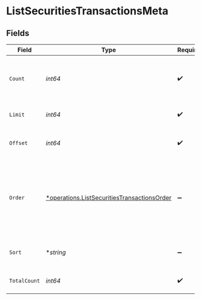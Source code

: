 # ListSecuritiesTransactionsMeta


## Fields

| Field                                                                                                            | Type                                                                                                             | Required                                                                                                         | Description                                                                                                      |
| ---------------------------------------------------------------------------------------------------------------- | ---------------------------------------------------------------------------------------------------------------- | ---------------------------------------------------------------------------------------------------------------- | ---------------------------------------------------------------------------------------------------------------- |
| `Count`                                                                                                          | *int64*                                                                                                          | :heavy_check_mark:                                                                                               | Count of the resources returned in the response.                                                                 |
| `Limit`                                                                                                          | *int64*                                                                                                          | :heavy_check_mark:                                                                                               | Total limit of the response.                                                                                     |
| `Offset`                                                                                                         | *int64*                                                                                                          | :heavy_check_mark:                                                                                               | Amount of resource to offset in the response.                                                                    |
| `Order`                                                                                                          | [*operations.ListSecuritiesTransactionsOrder](../../../pkg/models/operations/listsecuritiestransactionsorder.md) | :heavy_minus_sign:                                                                                               | The ordering of the response.<br/>* ASC - Ascending order<br/>* DESC - Descending order                          |
| `Sort`                                                                                                           | **string*                                                                                                        | :heavy_minus_sign:                                                                                               | The field that the list is sorted by.                                                                            |
| `TotalCount`                                                                                                     | *int64*                                                                                                          | :heavy_check_mark:                                                                                               | Total count of all the resources.                                                                                |